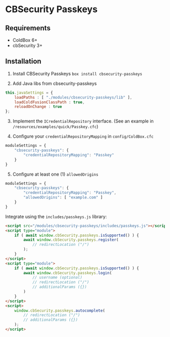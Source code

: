 # CBSecurity Passkeys

## Requirements
- ColdBox 6+
- cbSecurity 3+

## Installation

1. Install CBSecurity Passkeys
`box install cbsecurity-passkeys`

2. Add Java libs from cbsecurity-passkeys
```js
this.javaSettings = {
    loadPaths : [ "./modules/cbsecurity-passkeys/lib" ],
    loadColdFusionClassPath : true,
    reloadOnChange : true
};
```

3. Implement the `ICredentialRepository` interface. (See an example in `/resources/examples/quick/Passkey.cfc`)

4. Configure your `credentialRepositoryMapping` in `config/ColdBox.cfc`
```js
moduleSettings = {
    "cbsecurity-passkeys": {
        "credentialRepositoryMapping": "Passkey"
    }
}
```

5. Configure at least one (1) `allowedOrigins`
```js
moduleSettings = {
    "cbsecurity-passkeys": {
        "credentialRepositoryMapping": "Passkey",
        "allowedOrigins": [ "example.com" ]
    }
}
```

Integrate using the `includes/passkeys.js` library:

```html
<script src="/modules/cbsecurity-passkeys/includes/passkeys.js"></script>
<script type="module">
    if ( await window.cbSecurity.passkeys.isSupported() ) {
        await window.cbSecurity.passkeys.register(
            // redirectLocation ("/")
        );
    }
</script>
<script type="module">
    if ( await window.cbSecurity.passkeys.isSupported() ) {
        await window.cbSecurity.passkeys.login(
            // username (optional)
            // redirectLocation ("/")
            // additionalParams ({})
        )
    }
</script>
<script>
    window.cbSecurity.passkeys.autocomplete(
        // redirectLocation ("/")
        // additionalParams ({})
    );
</script>
```